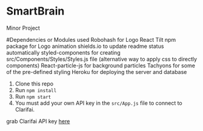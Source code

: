# SmartBrain 
Minor Project

#Dependencies or Modules used
Robohash for Logo
React Tilt npm package for Logo animation
shields.io to update readme status automatically
styled-components for creating src/Components/Styles/Styles.js file (alternative way to apply css to directly components)
React-particle-js for background particles
Tachyons for some of the pre-defined styling
Heroku for deploying the server and database



1. Clone this repo
2. Run `npm install`
3. Run `npm start`
4. You must add your own API key in the `src/App.js` file to connect to Clarifai.

grab Clarifai API key [here](https://www.clarifai.com/)

